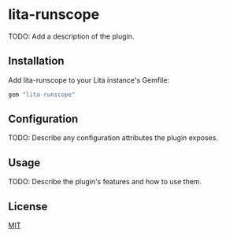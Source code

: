 # lita-runscope

TODO: Add a description of the plugin.

## Installation

Add lita-runscope to your Lita instance's Gemfile:

``` ruby
gem "lita-runscope"
```


## Configuration

TODO: Describe any configuration attributes the plugin exposes.

## Usage

TODO: Describe the plugin's features and how to use them.

## License

[MIT](http://opensource.org/licenses/MIT)
